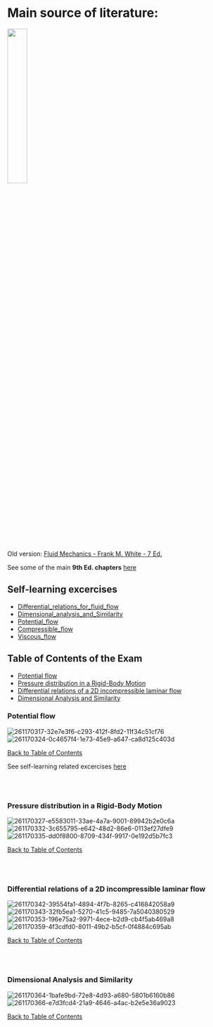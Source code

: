
# Main source of literature: 

<p align="left">
<img src="https://github.com/GBlanch/Multivar.-calculus-on-AFM/assets/136500426/cf79c5c1-9de7-4693-85d1-f8eeaa4b5e6e" width="30%" height="30%">

Old version:
[Fluid Mechanics - Frank M. White - 7 Ed.](https://iem.ca/pdf/resources/Fluid%20Mechanics,%207th%20Ed.%20(Mcgraw-Hill%20Series%20in%20Mechanical%20Engineering).pdf)

See some of the main **9th Ed. chapters** [here](https://github.com/GBlanch/Multivar.-calculus-on-AFM/tree/main/A.%20Book)

## Self-learning excercises

- [Differential_relations_for_fluid_flow](https://github.com/GBlanch/Multivar.-calculus-on-AFM/tree/main/0.%20Self-learning/1.%20Differential_relations_for_fluid_flow%20(Boundary%20Cond.))
- [Dimensional_analysis_and_Similarity](https://github.com/GBlanch/Multivar.-calculus-on-AFM/tree/main/0.%20Self-learning/0.%20Dimensional_analysis_and_Similarity)
- [Potential_flow](https://github.com/GBlanch/Multivar.-calculus-on-AFM/tree/main/0.%20Self-learning/2.%20Potential_flow)
- [Compressible_flow](https://github.com/GBlanch/Multivar.-calculus-on-AFM/tree/main/0.%20Self-learning/3.%20Compressible_flow)
- [Viscous_flow](https://github.com/GBlanch/Multivar.-calculus-on-AFM/tree/main/0.%20Self-learning/4.%20Viscous_flow)



## Table of Contents of the Exam

+ [Potential flow](#potential-flow)
+ [Pressure distribution in a Rigid-Body Motion](#pressure-distribution-in-a-rigid-body-motion)
+ [Differential relations of a 2D incompressible laminar flow](#differential-relations-of-a-2D-incompressible-laminar-flow)
+ [Dimensional Analysis and Similarity](#dimensional-analysis-and-similarity)



### Potential flow

![261170317-32e7e3f6-c293-412f-8fd2-11f34c51cf76](https://github.com/GBlanch/Multivar.-calculus-on-AFM/assets/136500426/8daee5bf-4f61-40c8-b29f-e284a888987f)
![261170324-0c4657f4-1e73-45e9-a647-ca8d125c403d](https://github.com/GBlanch/Multivar.-calculus-on-AFM/assets/136500426/d1fa9978-d4dd-4e5c-9812-165bf0393089)

[Back to Table of Contents](#table-of-contents-of-the-exam)

See self-learning related excercises [here](https://github.com/GBlanch/Multivar.-calculus-on-AFM/tree/main/0.%20Self-learning/2.%20Potential_flow)


&nbsp;    
&nbsp;  

### Pressure distribution in a Rigid-Body Motion

![261170327-e5583011-33ae-4a7a-9001-89942b2e0c6a](https://github.com/GBlanch/Multivar.-calculus-on-AFM/assets/136500426/db24b634-2287-4a13-863d-6bc6c1f0aa59)
![261170332-3c655795-e642-48d2-86e6-0113ef27dfe9](https://github.com/GBlanch/Multivar.-calculus-on-AFM/assets/136500426/1999b7ec-9fd8-485f-969a-26604f300a77)
![261170335-dd0f8800-8709-434f-9917-0e192d5b7fc3](https://github.com/GBlanch/Multivar.-calculus-on-AFM/assets/136500426/69234d1f-23bb-4bee-875f-4d265401d087)

[Back to Table of Contents](#table-of-contents-of-the-exam)


&nbsp;    
&nbsp;  

### Differential relations of a 2D incompressible laminar flow

![261170342-39554fa1-4894-4f7b-8265-c416842058a9](https://github.com/GBlanch/Multivar.-calculus-on-AFM/assets/136500426/74ff6b5a-0671-48af-ac63-2502a8591038)
![261170343-32fb5ea1-5270-41c5-9485-7a5040380529](https://github.com/GBlanch/Multivar.-calculus-on-AFM/assets/136500426/5f3f90a5-c9ad-4582-ba0b-51c93b01fcc1)
![261170353-196e75a2-9971-4ece-b2d9-cb4f5ab469a8](https://github.com/GBlanch/Multivar.-calculus-on-AFM/assets/136500426/90093bb9-25ae-4cca-ad71-52eafa5d0c0c)
![261170359-4f3cdfd0-8011-49b2-b5cf-0f4884c695ab](https://github.com/GBlanch/Multivar.-calculus-on-AFM/assets/136500426/6ba42f0a-a757-4cfc-afd0-8fd8f697acf1)

[Back to Table of Contents](#table-of-contents-of-the-exam)

&nbsp;    
&nbsp;  

### Dimensional Analysis and Similarity

![261170364-1bafe9bd-72e8-4d93-a680-5801b6160b86](https://github.com/GBlanch/Multivar.-calculus-on-AFM/assets/136500426/718633fb-9431-4811-9a80-66fd30245ea2)
![261170366-e7d3fcd4-21a9-4646-a4ac-b2e5e36a9023](https://github.com/GBlanch/Multivar.-calculus-on-AFM/assets/136500426/8b118b79-737d-4394-b9de-f1c8f31d50f2)

[Back to Table of Contents](#table-of-contents-of-the-exam)
